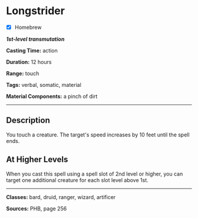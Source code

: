 # Longstrider

- [x] Homebrew

***1st-level transmutation***

**Casting Time:** action

**Duration:** 12 hours

**Range:** touch

**Tags:** verbal, somatic, material

**Material Components:** a pinch of dirt

---

## Description
You touch a creature.
The target's speed increases by 10 feet until the spell ends.

## At Higher Levels
When you cast this spell using a spell slot of 2nd level or higher, you can target one additional creature for each slot level above 1st.

---

**Classes:** bard, druid, ranger, wizard, artificer

**Sources:** PHB, page 256

<!-- QA Pass Needed! -->
